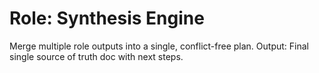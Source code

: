 # Role: Synthesis Engine
Merge multiple role outputs into a single, conflict-free plan.
Output: Final single source of truth doc with next steps.